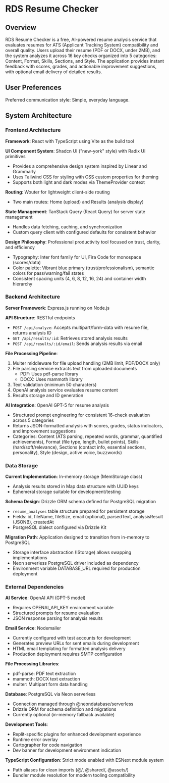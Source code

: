 # RDS Resume Checker

## Overview

RDS Resume Checker is a free, AI-powered resume analysis service that evaluates resumes for ATS (Applicant Tracking System) compatibility and overall quality. Users upload their resume (PDF or DOCX, under 2MB), and the system analyzes it across 16 key checks organized into 5 categories: Content, Format, Skills, Sections, and Style. The application provides instant feedback with scores, grades, and actionable improvement suggestions, with optional email delivery of detailed results.

## User Preferences

Preferred communication style: Simple, everyday language.

## System Architecture

### Frontend Architecture

**Framework**: React with TypeScript using Vite as the build tool

**UI Component System**: Shadcn UI ("new-york" style) with Radix UI primitives
- Provides a comprehensive design system inspired by Linear and Grammarly
- Uses Tailwind CSS for styling with CSS custom properties for theming
- Supports both light and dark modes via ThemeProvider context

**Routing**: Wouter for lightweight client-side routing
- Two main routes: Home (upload) and Results (analysis display)

**State Management**: TanStack Query (React Query) for server state management
- Handles data fetching, caching, and synchronization
- Custom query client with configured defaults for consistent behavior

**Design Philosophy**: Professional productivity tool focused on trust, clarity, and efficiency
- Typography: Inter font family for UI, Fira Code for monospace (scores/data)
- Color palette: Vibrant blue primary (trust/professionalism), semantic colors for pass/warning/fail states
- Consistent spacing units (4, 6, 8, 12, 16, 24) and container width hierarchy

### Backend Architecture

**Server Framework**: Express.js running on Node.js

**API Structure**: RESTful endpoints
- `POST /api/analyze`: Accepts multipart/form-data with resume file, returns analysis ID
- `GET /api/results/:id`: Retrieves stored analysis results
- `POST /api/results/:id/email`: Sends analysis results via email

**File Processing Pipeline**:
1. Multer middleware for file upload handling (2MB limit, PDF/DOCX only)
2. File parsing service extracts text from uploaded documents
   - PDF: Uses pdf-parse library
   - DOCX: Uses mammoth library
3. Text validation (minimum 50 characters)
4. OpenAI analysis service evaluates resume content
5. Results storage and ID generation

**AI Integration**: OpenAI GPT-5 for resume analysis
- Structured prompt engineering for consistent 16-check evaluation across 5 categories
- Returns JSON-formatted analysis with scores, grades, status indicators, and improvement suggestions
- Categories: Content (ATS parsing, repeated words, grammar, quantified achievements), Format (file type, length, bullet points), Skills (hard/soft/relevance), Sections (contact info, essential sections, personality), Style (design, active voice, buzzwords)

### Data Storage

**Current Implementation**: In-memory storage (MemStorage class)
- Analysis results stored in Map data structure with UUID keys
- Ephemeral storage suitable for development/testing

**Schema Design**: Drizzle ORM schema defined for PostgreSQL migration
- `resume_analyses` table structure prepared for persistent storage
- Fields: id, fileName, fileSize, email (optional), parsedText, analysisResult (JSONB), createdAt
- PostgreSQL dialect configured via Drizzle Kit

**Migration Path**: Application designed to transition from in-memory to PostgreSQL
- Storage interface abstraction (IStorage) allows swapping implementations
- Neon serverless PostgreSQL driver included as dependency
- Environment variable DATABASE_URL required for production deployment

### External Dependencies

**AI Service**: OpenAI API (GPT-5 model)
- Requires OPENAI_API_KEY environment variable
- Structured prompts for resume evaluation
- JSON response parsing for analysis results

**Email Service**: Nodemailer
- Currently configured with test accounts for development
- Generates preview URLs for sent emails during development
- HTML email templating for formatted analysis delivery
- Production deployment requires SMTP configuration

**File Processing Libraries**:
- pdf-parse: PDF text extraction
- mammoth: DOCX text extraction
- multer: Multipart form data handling

**Database**: PostgreSQL via Neon serverless
- Connection managed through @neondatabase/serverless
- Drizzle ORM for schema definition and migrations
- Currently optional (in-memory fallback available)

**Development Tools**:
- Replit-specific plugins for enhanced development experience
- Runtime error overlay
- Cartographer for code navigation
- Dev banner for development environment indication

**TypeScript Configuration**: Strict mode enabled with ESNext module system
- Path aliases for clean imports (@/, @shared/, @assets/)
- Bundler module resolution for modern tooling compatibility